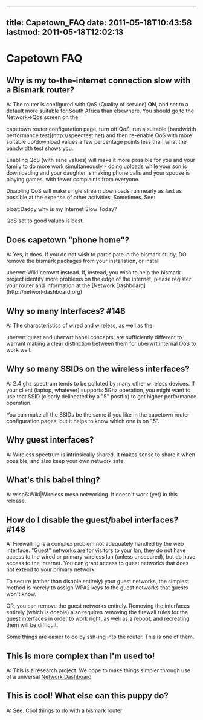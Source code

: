 
---
title: Capetown_FAQ
date: 2011-05-18T10:43:58
lastmod: 2011-05-18T12:02:13
---
Capetown FAQ
============

Why is my to-the-internet connection slow with a Bismark router?
----------------------------------------------------------------

A: The router is configured with <link>QoS</link> (Quality of service)
**ON**, and set to a default more suitable for South Africa than
elsewhere. You should go to the Network-&gt;Qos screen on the
<link>capetown router configuration</link> page, turn off
<link>QoS</link>, run a suitable [bandwidth performance
test](http://speedtest.net) and then re-enable QoS with more suitable
up/download values a few percentage points less than what the bandwidth
test shows you.

Enabling QoS (with sane values) will make it more possible for you and
your family to do more work simultaneously - doing uploads while your
son is downloading and your daughter is making phone calls and your
spouse is playing games, with fewer complaints from everyone.

Disabling QoS will make single stream downloads run nearly as fast as
possible at the expense of other activities. Sometimes. See:
<link>bloat:Daddy why is my Internet Slow Today</link>?

QoS set to good values is best.

Does capetown "phone home"?
---------------------------

A: Yes, it does. If you do not wish to participate in the bismark study,
DO remove the bismark packages from your installation, or install
<link>uberwrt:Wiki|cerowrt</link> instead. If, instead, you wish to help
the bismark project identify more problems on the edge of the internet,
please register your router and information at the [Network
Dashboard](http://networkdashboard.org)

Why so many Interfaces? <link>\#148</link>
------------------------------------------

A: The characteristics of wired and wireless, as well as the
<link>uberwrt:guest</link> and <link>uberwrt:babel</link> concepts, are
sufficiently different to warrant making a clear distinction between
them for <link>uberwrt:internal QoS</link> to work well.

Why so many SSIDs on the wireless interfaces?
---------------------------------------------

A: 2.4 ghz spectrum tends to be polluted by many other wireless devices.
If your client (laptop, whatever) supports 5Ghz operation, you might
want to use that SSID (clearly delineated by a "5" postfix) to get
higher performance operation.

You can make all the SSIDs be the same if you like in the <link>capetown
router configuration</link> pages, but it helps to know which one is on
"5".

Why guest interfaces?
---------------------

A: Wireless spectrum is intrinsically shared. It makes sense to share it
when possible, and also keep your own network safe.

What's this babel thing?
------------------------

A: <link>wisp6:Wiki|Wireless mesh networking</link>. It doesn't work
(yet) in this release.

How do I disable the guest/babel interfaces? <link>\#148</link>
---------------------------------------------------------------

A: Firewalling is a complex problem not adequately handled by the web
interface. "Guest" networks are for visitors to your lan, they do not
have access to the wired or primary wireless lan (unless unsecured), but
do have access to the Internet. You can grant access to guest networks
that does not extend to your primary network.

To secure (rather than disable entirely) your guest networks, the
simplest method is merely to assign WPA2 keys to the guest networks that
guests won't know.

OR, you can remove the guest networks entirely. Removing the interfaces
entirely (which is doable) also requires removing the firewall rules for
the guest interfaces in order to work right, as well as a reboot, and
recreating them will be difficult.

Some things are easier to do by ssh-ing into the router. This is one of
them.

This is more complex than I'm used to!
--------------------------------------

A: This is a research project. We hope to make things simpler through
use of a universal [Network Dashboard](http://networkdashboard.org)

This is cool! What else can this puppy do?
------------------------------------------

A: See: <link>Cool things to do with a bismark router</link>
